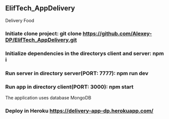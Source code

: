 ## ElifTech_AppDelivery
Delivery Food

### Initiate clone project: git clone https://github.com/Alexey-DP/ElifTech_AppDelivery.git

### Initialize dependencies in the directorys client and server: npm i

### Run server in directory server(PORT: 7777): npm run dev

### Run app in directory client(PORT: 3000): npm start

The application uses database MongoDB

### Deploy in Heroku https://delivery-app-dp.herokuapp.com/
